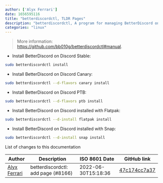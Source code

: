 ```yaml
---
author: ['Alyx Ferrari']
date: 1656595116
title: "betterdiscordctl, TLDR Pages"
description: "betterdiscordctl, A program for managing BetterDiscord on Linux."
categories: "linux"
---
```

> More information: <https://github.com/bb010g/betterdiscordctl#manual>.

- Install BetterDiscord on Discord Stable:

```bash
sudo betterdiscordctl install
```

- Install BetterDiscord on Discord Canary:

```bash
sudo betterdiscordctl --d-flavors canary install
```

- Install BetterDiscord on Discord PTB:

```bash
sudo betterdiscordctl --d-flavors ptb install
```

- Install BetterDiscord on Discord installed with Flatpak:

```bash
sudo betterdiscordctl --d-install flatpak install
```

- Install BetterDiscord on Discord installed with Snap:

```bash
sudo betterdiscordctl --d-install snap install
```
List of changes to this documentation


Author | Description | ISO 8601 Date | GitHub link
------|-----|-----|-----
[Alyx Ferrari](mailto:rubiquikyt@gmail.com) | betterdiscordctl: add page (#8166) | 2022-06-30T15:18:36 | [47c174cc7a37](https://github.com/tldr-pages/tldr/commit/47c174cc7a372aa8bbeeb8e17db5ea29d93602a1)

